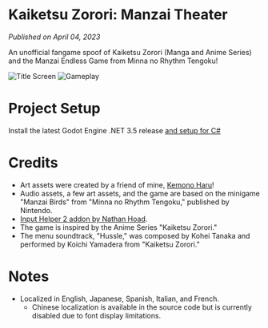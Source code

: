 # Kaiketsu Zorori: Manzai Theater
*Published on April 04, 2023*

An unofficial fangame spoof of Kaiketsu Zorori (Manga and Anime Series) and the Manzai Endless Game from Minna no Rhythm Tengoku!

![Title Screen](https://github.com/NoodleSushi/Kaiketsu-Zorori-Manzai-Theater/assets/34954180/e261483c-e3ec-4a24-9b9b-a682a6674102)
![Gameplay](https://github.com/NoodleSushi/Kaiketsu-Zorori-Manzai-Theater/assets/34954180/fdacdc67-4cf9-4d60-98a8-24fa8b89b7b4)

# Project Setup
Install the latest Godot Engine .NET 3.5 release [and setup for C#](https://docs.godotengine.org/en/3.5/tutorials/scripting/c_sharp/c_sharp_basics.html)

# Credits
- Art assets were created by a friend of mine, [Kemono Haru](https://twitter.com/Kemono_Haru)!
- Audio assets, a few art assets, and the game are based on the minigame "Manzai Birds" from "Minna no Rhythm Tengoku," published by Nintendo.
- [Input Helper 2 addon by Nathan Hoad](https://github.com/nathanhoad/godot_input_helper).
- The game is inspired by the Anime Series "Kaiketsu Zorori."
- The menu soundtrack, "Hussle," was composed by Kohei Tanaka and performed by Koichi Yamadera from "Kaiketsu Zorori."

# Notes
- Localized in English, Japanese, Spanish, Italian, and French.
  - Chinese localization is available in the source code but is currently disabled due to font display limitations.
